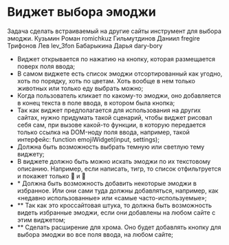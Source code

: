 # Виджет выбора эмоджи
Задача сделать встраиваемый на другие сайты инструмент для выбора эмоджи.
Кузьмин Роман romichkuz
Гильмутдинов Даниил fregire
Трифонов Лев lev_3fon
Бабарыкина Дарья dary-bory

* Виджет открывается по нажатию на кнопку, которая размещается поверх поля ввода;
* В самом виджете есть список эмоджи отсортированный как угодно, хоть по порядку, хоть по цветам. Хоть вообще в нем только животных или только еду выбрать можно;
* Когда пользователь кликает по какому-то эмоджи, оно добавляется в конец текста в поле ввода, в котором была кнопка;
* Так как виджет предполагается для использования на других сайтах, нужно придумать такой сценарий, чтобы виджет рисовал себя сам, при вызове какой-то функции, в которую передается только ссылка на DOM-ноду поля ввода, например, такой интерфейс: function emojiWidget(input, settings);
* Должна быть возможность выбрать темную или светлую тему виджету;
* В виджете должно быть можно искать эмоджи по их текстовому описанию. Например, если написать, тигр, то список отфильтруется и покажет только 🐅 и 🐯
* \* Должна быть возможность добавить некоторые эмоджи в избранное. Или они сами туда должны добавляться, например, как «недавно использованные» или «самые часто-используемые»;
* ** Так как это кроссайтовая штука, то должна быть возможность видеть избранные эмоджи, если они добавлены на любом сайте с этим виджетом;
* ** Сделать расширение для хрома. Оно будет добавлять кнопку для выбора эмоджи во все поля ввода, на любом сайте;
